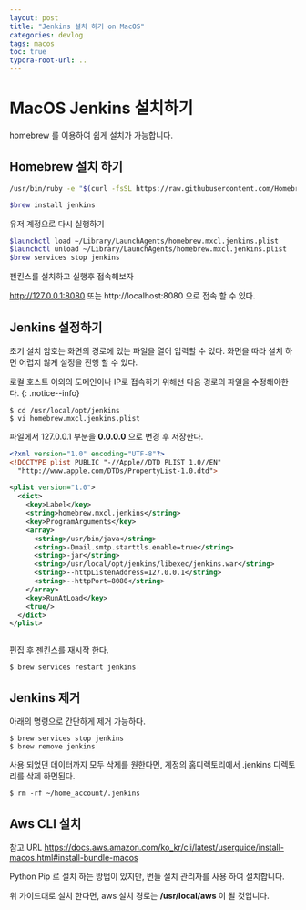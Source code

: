 ```yaml
---
layout: post
title: "Jenkins 설치 하기 on MacOS"
categories: devlog
tags: macos
toc: true
typora-root-url: ..
---
```



# MacOS Jenkins 설치하기

homebrew 를 이용하여 쉽게 설치가 가능합니다.

## Homebrew 설치 하기

```bash
/usr/bin/ruby -e "$(curl -fsSL https://raw.githubusercontent.com/Homebrew/install/master/install)"
```



```bash
$brew install jenkins
```



유저 계정으로 다시 실행하기

```bash
$launchctl load ~/Library/LaunchAgents/homebrew.mxcl.jenkins.plist
$launchctl unload ~/Library/LaunchAgents/homebrew.mxcl.jenkins.plist
$brew services stop jenkins
```



젠킨스를 설치하고 실행후 접속해보자

http://127.0.0.1:8080 또는 http://localhost:8080 으로 접속 할 수 있다.



## Jenkins 설정하기

초기 설치 암호는 화면의 경로에 있는 파일을 열어 입력할 수 있다.
화면을 따라 설치 하면 어렵지 않게 설정을 진행 할 수 있다.



로컬 호스트 이외의  도메인이나 IP로 접속하기 위해선 다음 경로의 파일을 수정해야한다.
{: .notice--info}

```shell
$ cd /usr/local/opt/jenkins
$ vi homebrew.mxcl.jenkins.plist
```



파일에서 127.0.0.1 부분을  **0.0.0.0** 으로 변경 후 저장한다.

```xml
<?xml version="1.0" encoding="UTF-8"?>
<!DOCTYPE plist PUBLIC "-//Apple//DTD PLIST 1.0//EN"
  "http://www.apple.com/DTDs/PropertyList-1.0.dtd">
 
<plist version="1.0">
  <dict>
    <key>Label</key>
    <string>homebrew.mxcl.jenkins</string>
    <key>ProgramArguments</key>
    <array>
      <string>/usr/bin/java</string>
      <string>-Dmail.smtp.starttls.enable=true</string>
      <string>-jar</string>
      <string>/usr/local/opt/jenkins/libexec/jenkins.war</string>
      <string>--httpListenAddress=127.0.0.1</string>
      <string>--httpPort=8080</string>
    </array>
    <key>RunAtLoad</key>
    <true/>
  </dict>
</plist>



```

편집 후 젠킨스를 재시작 한다.

```shell
$ brew services restart jenkins
```





## Jenkins 제거

아래의 명령으로 간단하게 제거 가능하다.

```shell
$ brew services stop jenkins
$ brew remove jenkins
```

사용 되었던 데이터까지 모두 삭제를 원한다면, 계정의 홈디렉토리에서 .jenkins 디렉토리를 삭제 하면된다.

```shell
$ rm -rf ~/home_account/.jenkins
```



## Aws CLI 설치

참고 URL <https://docs.aws.amazon.com/ko_kr/cli/latest/userguide/install-macos.html#install-bundle-macos>

Python Pip 로 설치 하는 방법이 있지만, 번들 설치 관리자를 사용 하여 설치합니다.

위 가이드대로 설치 한다면, aws 설치 경로는 **/usr/local/aws**  이 될 것입니다.









